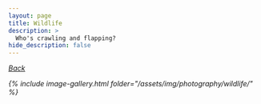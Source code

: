 ```yaml
---
layout: page
title: Wildlife
description: >
  Who's crawling and flapping?
hide_description: false
---
```


<i class="icomoon icon-arrow-left2"> [Back](/photography/)

{% include image-gallery.html folder="/assets/img/photography/wildlife/" %}
